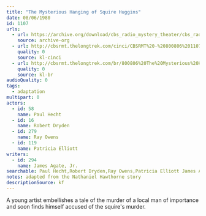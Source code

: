 ```yaml
---
title: "The Mysterious Hanging of Squire Huggins"
date: 08/06/1980
id: 1107
urls: 
  - url: https://archive.org/download/cbs_radio_mystery_theater/cbs_radio_mystery_theater-1101-1150.zip/cbs_radio_mystery_theater-1101-1150%2Fcbsrmt_1107_the_mysterious_hanging_of_squire_huggins.mp3
    source: archive-org
  - url: http://cbsrmt.thelongtrek.com/cinci/CBSRMT%20-%20800806%201107%20The%20Mysterious%20Hanging%20of%20Squire%20Huggins%20(rr%20801120)_cinci.mp3
    quality: 0
    source: kl-cinci
  - url: http://cbsrmt.thelongtrek.com/br/800806%20The%20Mysterious%20Hanging%20Of%20Squire%20Huggins-wndb.mp3
    quality: 0
    source: kl-br
audioQuality: 0
tags: 
  - adaptation
multipart: 0
actors:  
  - id: 58
    name: Paul Hecht  
  - id: 16
    name: Robert Dryden  
  - id: 279
    name: Ray Owens  
  - id: 119
    name: Patricia Elliott
writers:  
  - id: 294
    name: James Agate, Jr.
searchable: Paul Hecht,Robert Dryden,Ray Owens,Patricia Elliott James Agate, Jr.
notes: adapted from the Nathaniel Hawthorne story
descriptionSource: kf
---
```

A young artist embellishes a tale of the murder of a local man of importance and soon finds himself accused of the squire's murder.